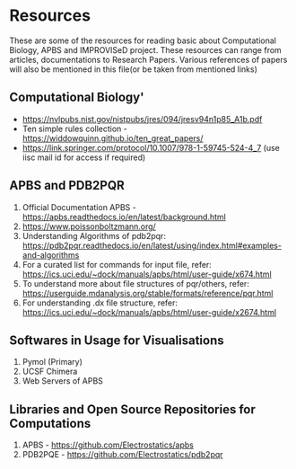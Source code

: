 # Resources

These are some of the resources for reading basic about Computational Biology, APBS and IMPROVISeD project.
These resources can range from articles, documentations to Research Papers. Various references of papers will also be mentioned in this file(or be taken from mentioned links)

## Computational Biology'

- https://nvlpubs.nist.gov/nistpubs/jres/094/jresv94n1p85_A1b.pdf
- Ten simple rules collection - https://widdowquinn.github.io/ten_great_papers/
- https://link.springer.com/protocol/10.1007/978-1-59745-524-4_7 (use iisc mail id for access if required)

## APBS and PDB2PQR

1. Official Documentation APBS - https://apbs.readthedocs.io/en/latest/background.html
2. https://www.poissonboltzmann.org/
3. Understanding Algorithms of pdb2pqr: https://pdb2pqr.readthedocs.io/en/latest/using/index.html#examples-and-algorithms
4. For a curated list for commands for input file, refer: https://ics.uci.edu/~dock/manuals/apbs/html/user-guide/x674.html
5. To understand more about file structures of pqr/others, refer: https://userguide.mdanalysis.org/stable/formats/reference/pqr.html
6. For understanding .dx file structure, refer: https://ics.uci.edu/~dock/manuals/apbs/html/user-guide/x2674.html

## Softwares in Usage for Visualisations

1. Pymol (Primary)
2. UCSF Chimera
3. Web Servers of APBS

## Libraries and Open Source Repositories for Computations

1. APBS - https://github.com/Electrostatics/apbs
2. PDB2PQE - https://github.com/Electrostatics/pdb2pqr
